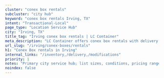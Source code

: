 ```yaml
---
cluster: "conex box rentals"
subcluster: "city hub"
keyword: "conex box rentals Irving, TX"
intent: "Transactional-Local"
page_type: "Location Service Hub"
city: "Irving, TX"
title_tag: "Irving conex box rentals | LC Container"
meta_description: "LC Container offers conex box rentals with delivery in Irving, TX. Local. Fast quotes. Since 2003."
url_slug: "/irving/conex-boxes/rentals"
h1: "Conex Box rentals in Irving"
internal_links: "/inventory,/delivery,/modifications"
priority: 1
notes: "Primary city service hub; list sizes, conditions, pricing ranges, photos, testimonials."
noindex: false
---
```


<!-- TODO: Add unique city/inventory copy, images, and internal links here. -->

